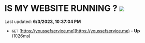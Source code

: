 # IS MY WEBSITE RUNNING ? [![](https://img.shields.io/static/v1?label=Sponsor&message=%E2%9D%A4&logo=GitHub&color=%23fe8e86)](https://github.com/sponsors/<username>)

Last updated: **6/3/2023, 10:37:04 PM**

- `GET` [https://youssefservice.me](https://youssefservice.me) - **Up** (1026ms)
